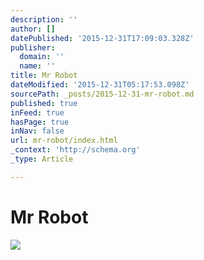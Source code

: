 ```yaml
---
description: ''
author: []
datePublished: '2015-12-31T17:09:03.328Z'
publisher:
  domain: ''
  name: ''
title: Mr Robot
dateModified: '2015-12-31T05:17:53.098Z'
sourcePath: _posts/2015-12-31-mr-robot.md
published: true
inFeed: true
hasPage: true
inNav: false
url: mr-robot/index.html
_context: 'http://schema.org'
_type: Article

---
```

# Mr Robot
![](https://the-grid-user-content.s3-us-west-2.amazonaws.com/ef844553-9f2b-44e5-91f4-05a5526986fa.png)
